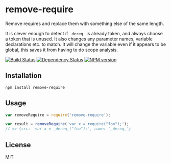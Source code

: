 # remove-require

Remove requires and replace them with something else of the same length.

It is clever enough to detect if `_dereq_` is already taken, and always choose a token that is unused.  It also changes any parameter names, variable declarations etc. to match.  It will change the variable even if it appears to be global, this saves it from having to do scope analysis.

[![Build Status](https://img.shields.io/travis/ForbesLindesay/remove-require/master.svg)](https://travis-ci.org/ForbesLindesay/remove-require)
[![Dependency Status](https://img.shields.io/gemnasium/ForbesLindesay/remove-require.svg)](https://gemnasium.com/ForbesLindesay/remove-require)
[![NPM version](https://img.shields.io/npm/v/remove-require.svg)](https://www.npmjs.org/package/remove-require)

## Installation

    npm install remove-require

## Usage

```js
var removeRequire = require('remove-require');

var result = removeRequire('var x = require("foo");');
// => {src: 'var x = _dereq_("foo");', name: '_dereq_'}
```

## License

  MIT
